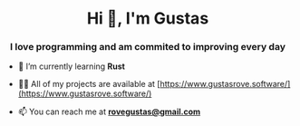 <h1 align="center">Hi 👋, I'm Gustas</h1>
<h3 align="center">I love programming and am commited to improving every day</h3>

- 🌱 I’m currently learning **Rust**

- 👨‍💻 All of my projects are available at [https://www.gustasrove.software/](https://www.gustasrove.software/)

- 📫 You can reach me at **rovegustas@gmail.com**




